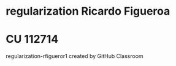 # regularization Ricardo Figueroa
# CU 112714
regularization-rfigueror1 created by GitHub Classroom
